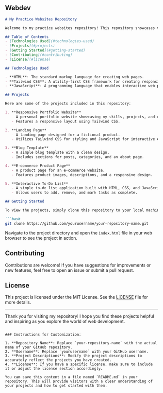 ## Webdev
```markdown
# My Practice Websites Repository

Welcome to my practice websites repository! This repository showcases various web projects that I have created to enhance my skills in web development using **HTML**, **Tailwind CSS**, and **JavaScript**. Each project demonstrates different aspects of web design and functionality, allowing me to experiment with various features and techniques.

## Table of Contents
- [Technologies Used](#technologies-used)
- [Projects](#projects)
- [Getting Started](#getting-started)
- [Contributing](#contributing)
- [License](#license)

## Technologies Used

- **HTML**: The standard markup language for creating web pages.
- **Tailwind CSS**: A utility-first CSS framework for creating responsive and modern designs.
- **JavaScript**: A programming language that enables interactive web pages and enhances user experience.

## Projects

Here are some of the projects included in this repository:

1. **Responsive Portfolio Website**
   - A personal portfolio website showcasing my skills, projects, and contact information.
   - Features a responsive layout using Tailwind CSS.

2. **Landing Page**
   - A landing page designed for a fictional product.
   - Utilizes Tailwind CSS for styling and JavaScript for interactive elements.

3. **Blog Template**
   - A simple blog template with a clean design.
   - Includes sections for posts, categories, and an about page.

4. **E-commerce Product Page**
   - A product page for an e-commerce website.
   - Features product images, descriptions, and a responsive design.

5. **Interactive To-Do List**
   - A simple to-do list application built with HTML, CSS, and JavaScript.
   - Allows users to add, remove, and mark tasks as complete.

## Getting Started

To view the projects, simply clone this repository to your local machine:

```bash
git clone https://github.com/yourusername/your-repository-name.git
```

Navigate to the project directory and open the `index.html` file in your web browser to see the project in action.

## Contributing

Contributions are welcome! If you have suggestions for improvements or new features, feel free to open an issue or submit a pull request.


## License

This project is licensed under the MIT License. See the [LICENSE](LICENSE) file for more details.

---

Thank you for visiting my repository! I hope you find these projects helpful and inspiring as you explore the world of web development.
```

### Instructions for Customization:

1. **Repository Name**: Replace `your-repository-name` with the actual name of your GitHub repository.
2. **Username**: Replace `yourusername` with your GitHub username.
3. **Project Descriptions**: Modify the project descriptions to accurately reflect the projects you have created.
4. **License**: If you have a specific license, make sure to include it or adjust the license section accordingly.

You can save this content in a file named `README.md` in your repository. This will provide visitors with a clear understanding of your projects and how to get started with them.
